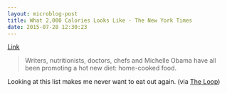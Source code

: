```yaml
---
layout: microblog-post
title: What 2,000 Calories Looks Like - The New York Times
date: 2015-07-28 12:30:23
---
```

[Link][1]

>Writers, nutritionists, doctors, chefs and Michelle Obama have all been promoting a hot new diet: home-cooked food.

Looking at this list makes me never want to eat out again. (via [The Loop][2])


[1]: http://www.nytimes.com/interactive/2014/12/22/upshot/what-2000-calories-looks-like.html?WT.mc_id=2015-JULY-KWP-INTL_AUD_DEV-0629-0802&WT.mc_ev=click&ad-keywords=IntlAudDev&kwp_0=21782&kwp_4=149370&kwp_1=162007&_r=2&abt=0002&abg=1
[2]: http://www.loopinsight.com/2015/07/28/what-2000-calories-looks-like/
